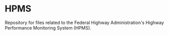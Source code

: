 # HPMS
Repository for files related to the Federal Highway Administration's Highway Performance Monitoring System (HPMS). 
